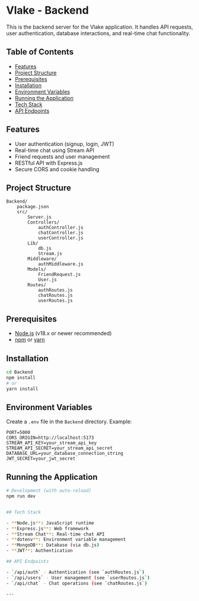 
# Vlake - Backend

This is the backend server for the Vlake application. It handles API requests, user authentication, database interactions, and real-time chat functionality.

## Table of Contents

- [Features](#features)
- [Project Structure](#project-structure)
- [Prerequisites](#prerequisites)
- [Installation](#installation)
- [Environment Variables](#environment-variables)
- [Running the Application](#running-the-application)
- [Tech Stack](#tech-stack)
- [API Endpoints](#api-endpoints)

## Features

- User authentication (signup, login, JWT)
- Real-time chat using Stream API
- Friend requests and user management
- RESTful API with Express.js
- Secure CORS and cookie handling

## Project Structure

```
Backend/
    package.json
    src/
        Server.js
        Controllers/
            authController.js
            chatController.js
            userController.js
        Lib/
            db.js
            Stream.js
        Middleware/
            authMiddleware.js
        Models/
            FriendRequest.js
            User.js
        Routes/
            authRoutes.js
            chatRoutes.js
            userRoutes.js
```

## Prerequisites

- [Node.js](https://nodejs.org/en/) (v18.x or newer recommended)
- [npm](https://www.npmjs.com/) or [yarn](https://yarnpkg.com/)

## Installation

```bash
cd Backend
npm install
# or
yarn install
```

## Environment Variables

Create a `.env` file in the `Backend` directory. Example:

```dotenv
PORT=5000
CORS_ORIGIN=http://localhost:5173
STREAM_API_KEY=your_stream_api_key
STREAM_API_SECRET=your_stream_api_secret
DATABASE_URL=your_database_connection_string
JWT_SECRET=your_jwt_secret
```

## Running the Application

```bash
# Development (with auto-reload)
npm run dev


## Tech Stack

- **Node.js**: JavaScript runtime
- **Express.js**: Web framework
- **Stream Chat**: Real-time chat API
- **dotenv**: Environment variable management
- **MongoDB**: Database (via db.js)
- **JWT**: Authentication

## API Endpoints

- `/api/auth` - Authentication (see `authRoutes.js`)
- `/api/users` - User management (see `userRoutes.js`)
- `/api/chat` - Chat operations (see `chatRoutes.js`)

---
